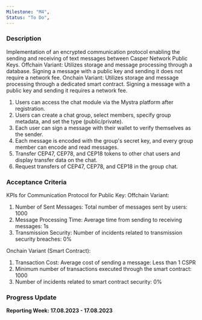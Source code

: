 ```yaml
---
Milestone: "M4",
Status: "To Do",
---
```

<!--lang:en--> 
### Description

Implementation of an encrypted communication protocol enabling the sending and
receiving of text messages between Casper Network Public Keys.
Offchain Variant: Utilizes storage and message processing through a database. Signing a message with a public key and sending it does not require a network fee. Onchain Variant: Utilizes storage and message processing through a dedicated smart contract. Signing a message with a public key and sending it requires a network fee.
1. Users can access the chat module via the Mystra platform after registration.
2. Users can create a chat group, select members, specify group metadata, and set the type (public/private).
3. Each user can sign a message with their wallet to verify themselves as the sender.
4. Each message is encoded with the group's secret key, and every group member
can encode and read messages.
5. Transfer CEP47, CEP78, and CEP18 tokens to other chat users and display
transfer data on the chat.
6. Request transfers of CEP47, CEP78, and CEP18 in the group chat.

### Acceptance Criteria

KPIs for Communication Protocol for Public Key:
Offchain Variant:
1. Number of Sent Messages: Total number of messages sent by users: 1000
2. Message Processing Time: Average time from sending to receiving messages: 1s
3. Transmission Security: Number of incidents related to transmission security
breaches: 0%

Onchain Variant (Smart Contract):
1. Transaction Cost: Average cost of sending a message: Less than 1 CSPR
2. Minimum number of transactions executed through the smart contract: 1000
3. Number of incidents related to smart contract security: 0%

### Progress Update

**Reporting Week: 17.08.2023 - 17.08.2023**